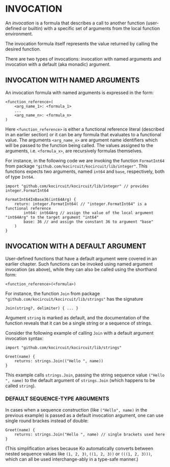 # INVOCATION

An _invocation_ is a formula that describes a call to another
function (user-defined or builtin) with a specific set of
arguments from the local function environment.

The invocation formula itself represents the value 
returned by calling the desired function.

There are two types of invocations:
invocation with named arguments and
invocation with a default (aka monadic) argument.

## INVOCATION WITH NAMED ARGUMENTS

An invocation formula with named arguments is expressed in the form:

	<function_reference>(
		<arg_name_1>: <formula_1>
		...
		<arg_name_n>: <formula_n>
	)

Here `<function_reference>` is either a functional reference literal (described in
an earlier section) or it can be any formula that evaluates to a functional value.
The arguments `<arg_name_x>` are argument name identifiers which will be passed
to the function being called. The values assigned to the arguments, i.e.
`<formula_x>`, are recursively formulas themselves.

For instance, in the following code we are invoking the
function `FormatInt64` from package `"github.com/kocircuit/kocircuit/lib/integer"`.
This functions expects two arguments, named `int64` and `base`, respectively,
both of type `Int64`.

	import "github.com/kocircuit/kocircuit/lib/integer" // provides integer.FormatInt64

	FormatInt64InBase36(int64Arg) {
		return: integer.FormatInt64( // "integer.FormatInt64" is a functional reference
			int64: int64Arg // assign the value of the local argument "int64Arg" to the target argument "int64"
			base: 36 // and assign the constant 36 to argument "base"
		)
	}

## INVOCATION WITH A DEFAULT ARGUMENT

User-defined functions that have a default argument were covered in an earlier chapter.
Such functions can be invoked using named argument invocation (as above), while
they can also be called using the shorthand form:

	<function_reference>(<formula>)

For instance, the function `Join` from package `"github.com/kocircuit/kocircuit/lib/strings"`
has the signature

	Join(string?, delimiter) { ... }

Argument `string` is marked as default, and the documentation of the function
reveals that it can be a single string or a sequence of strings.

Consider the following example of calling `Join` with a default argument invocation syntax:

	import "github.com/kocircuit/kocircuit/lib/strings"

	Greet(name) {
		returns: strings.Join(("Hello ", name))
	}

This example calls `strings.Join`, passing the string sequence value `("Hello ", name)`
to the default argument of `strings.Join` (which happens to be called `string`).

### DEFAULT SEQUENCE-TYPE ARGUMENTS

In cases when a sequence construction (like `("Hello", name)` in the previous example)
is passed as a default invocation argument, one can use single round brackes instead of double:

	Greet(name) {
		returns: strings.Join("Hello ", name) // single brackets used here
	}

(This simplification arises because Ko automatically converts between
nested sequence values like `(1, 2, 3)`, `((1, 2, 3))` or `(((1, 2, 3)))`,
which can all be used interchange-ably in a type-safe manner.)
